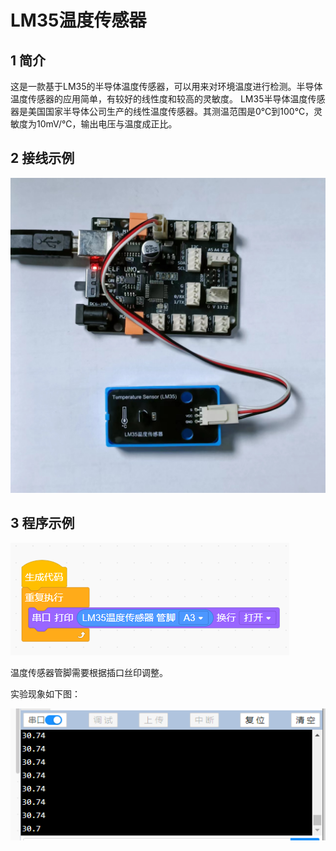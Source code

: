 # LM35温度传感器

## 1 简介

这是一款基于LM35的半导体温度传感器，可以用来对环境温度进行检测。半导体温度传感器的应用简单，有较好的线性度和较高的灵敏度。 LM35半导体温度传感器是美国国家半导体公司生产的线性温度传感器。其测温范围是0℃到100℃，灵敏度为10mV/℃，输出电压与温度成正比。



## 2 接线示例

![image-20221031142813730](docs\electronic_modules\kf2510\LM35_temperature\image-20221031142813730.png)

## 3 程序示例

![image-20221031141420284](docs\electronic_modules\kf2510\LM35_temperature\image-20221031141420284.png)

温度传感器管脚需要根据插口丝印调整。

实验现象如下图：

![image-20221031142418242](docs\electronic_modules\kf2510\LM35_temperature\image-20221031142418242.png)
